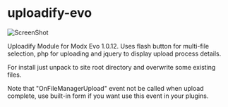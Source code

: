 uploadify-evo
=============

![ScreenShot](https://raw.github.com/sashabeep/uploadify-evo/master/uploadify.png)

Uploadify Module for Modx Evo 1.0.12. Uses flash button for multi-file selection, php for uploading and jquery to display upload process details.

For install just unpack to site root directory and overwrite some existing files.

Note that "OnFileManagerUpload" event not be called when upload complete, use built-in form if you want use this event in your plugins.
